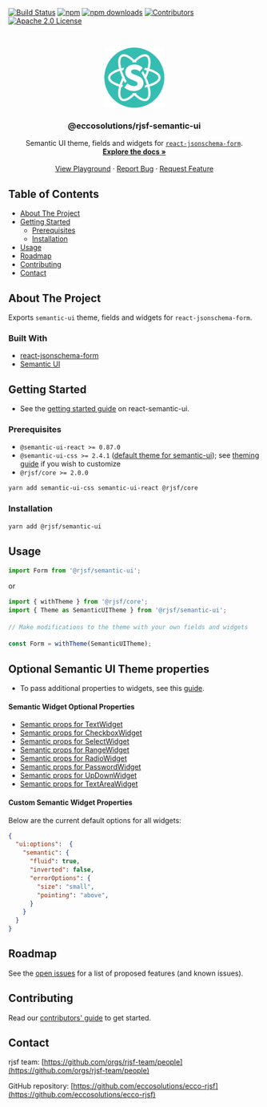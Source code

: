 [![Build Status][build-shield]][build-url]
[![npm][npm-shield]][npm-url]
[![npm downloads][npm-dl-shield]][npm-dl-url]
[![Contributors][contributors-shield]][contributors-url]
[![Apache 2.0 License][license-shield]][license-url]

<!-- PROJECT LOGO -->
<br />
<p align="center">
  <a href="https://github.com/eccosolutions/ecco-rjsf">
    <img src="https://raw.githubusercontent.com/rjsf-team/react-jsonschema-form/59a8206e148474bea854bbb004f624143fbcbac8/packages/semantic-ui/logo.png" alt="Logo" width="120" height="120">
  </a>

  <h3 align="center">@eccosolutions/rjsf-semantic-ui</h3>

  <p align="center">
  Semantic UI theme, fields and widgets for <a href="https://github.com/eccosolutions/ecco-rjsf/"><code>react-jsonschema-form</code></a>.
    <br />
    <a href="https://react-jsonschema-form.readthedocs.io/en/latest/"><strong>Explore the docs »</strong></a>
    <br />
    <br />
    <a href="https://rjsf-team.github.io/react-jsonschema-form/">View Playground</a>
    ·
    <a href="https://github.com/eccosolutions/ecco-rjsf/issues">Report Bug</a>
    ·
    <a href="https://github.com/eccosolutions/ecco-rjsf/issues">Request Feature</a>
  </p>
</p>

<!-- TABLE OF CONTENTS -->

## Table of Contents

- [About The Project](#about-the-project)
- [Getting Started](#getting-started)
  - [Prerequisites](#prerequisites)
  - [Installation](#installation)
- [Usage](#usage)
- [Roadmap](#roadmap)
- [Contributing](#contributing)
- [Contact](#contact)

<!-- ABOUT THE PROJECT -->

## About The Project

Exports `semantic-ui` theme, fields and widgets for `react-jsonschema-form`.

### Built With

- [react-jsonschema-form](https://github.com/eccosolutions/ecco-rjsf/)
- [Semantic UI](https://react.semantic-ui.com/)

<!-- GETTING STARTED -->

## Getting Started

- See the [getting started guide](https://react.semantic-ui.com/usage) on react-semantic-ui.

### Prerequisites

- `@semantic-ui-react >= 0.87.0`
- `@semantic-ui-css >= 2.4.1` ([default theme for semantic-ui](https://github.com/Semantic-Org/Semantic-UI-CSS)); see [theming guide](https://react.semantic-ui.com/theming) if you wish to customize
- `@rjsf/core >= 2.0.0`

```sh
yarn add semantic-ui-css semantic-ui-react @rjsf/core
```

### Installation

```sh
yarn add @rjsf/semantic-ui
```

<!-- USAGE EXAMPLES -->

## Usage

```javascript
import Form from '@rjsf/semantic-ui';
```

or

```javascript
import { withTheme } from '@rjsf/core';
import { Theme as SemanticUITheme } from '@rjsf/semantic-ui';

// Make modifications to the theme with your own fields and widgets

const Form = withTheme(SemanticUITheme);
```

## Optional Semantic UI Theme properties
- To pass additional properties to widgets, see this [guide](https://react-jsonschema-form.readthedocs.io/en/latest/form-customization/#object-additional-properties).

#### Semantic Widget Optional Properties
 - [Semantic props for TextWidget](https://react.semantic-ui.com/elements/input/)
 - [Semantic props for CheckboxWidget](https://react.semantic-ui.com/modules/checkbox/)
 - [Semantic props for SelectWidget](https://react.semantic-ui.com/modules/dropdown/)
 - [Semantic props for RangeWidget](https://react.semantic-ui.com/elements/input/)
 - [Semantic props for RadioWidget](https://react.semantic-ui.com/addons/radio/)
 - [Semantic props for PasswordWidget](https://react.semantic-ui.com/elements/input/)
 - [Semantic props for UpDownWidget](https://react.semantic-ui.com/elements/input/)
 - [Semantic props for TextAreaWidget](https://react.semantic-ui.com/addons/text-area/)

#### Custom Semantic Widget Properties

Below are the current default options for all widgets:
```json
{
  "ui:options":  {
    "semantic": {
      "fluid": true,
      "inverted": false,
      "errorOptions": {
        "size": "small",
        "pointing": "above",
      }
    }
  }
}
```

<!-- ROADMAP -->

## Roadmap

See the [open issues](https://github.com/eccosolutions/ecco-rjsf/issues) for a list of proposed features (and known issues).

<!-- CONTRIBUTING -->

## Contributing

Read our [contributors' guide](https://react-jsonschema-form.readthedocs.io/en/latest/contributing/) to get started.

<!-- CONTACT -->

## Contact

rjsf team: [https://github.com/orgs/rjsf-team/people](https://github.com/orgs/rjsf-team/people)

GitHub repository: [https://github.com/eccosolutions/ecco-rjsf](https://github.com/eccosolutions/ecco-rjsf)

<!-- MARKDOWN LINKS & IMAGES -->
<!-- https://www.markdownguide.org/basic-syntax/#reference-style-links -->

[build-shield]: https://github.com/eccosolutions/ecco-rjsf/workflows/CI/badge.svg
[build-url]: https://github.com/eccosolutions/ecco-rjsf/actions
[contributors-shield]: https://img.shields.io/github/contributors/eccosolutions/ecco-rjsf.svg
[contributors-url]: https://github.com/eccosolutions/ecco-rjsf/graphs/contributors
[license-shield]: https://img.shields.io/badge/license-Apache%202.0-blue.svg?style=flat-square
[license-url]: https://choosealicense.com/licenses/apache-2.0/
[npm-shield]: https://img.shields.io/npm/v/@rjsf/semantic-ui/latest.svg?style=flat-square
[npm-url]: https://www.npmjs.com/package/@rjsf/semantic-ui
[npm-dl-shield]: https://img.shields.io/npm/dm/@rjsf/semantic-ui.svg?style=flat-square
[npm-dl-url]: https://www.npmjs.com/package/@rjsf/semantic-ui
[product-screenshot]: https://raw.githubusercontent.com/rjsf-team/react-jsonschema-form/59a8206e148474bea854bbb004f624143fbcbac8/packages/semantic-ui/screenshot.png
